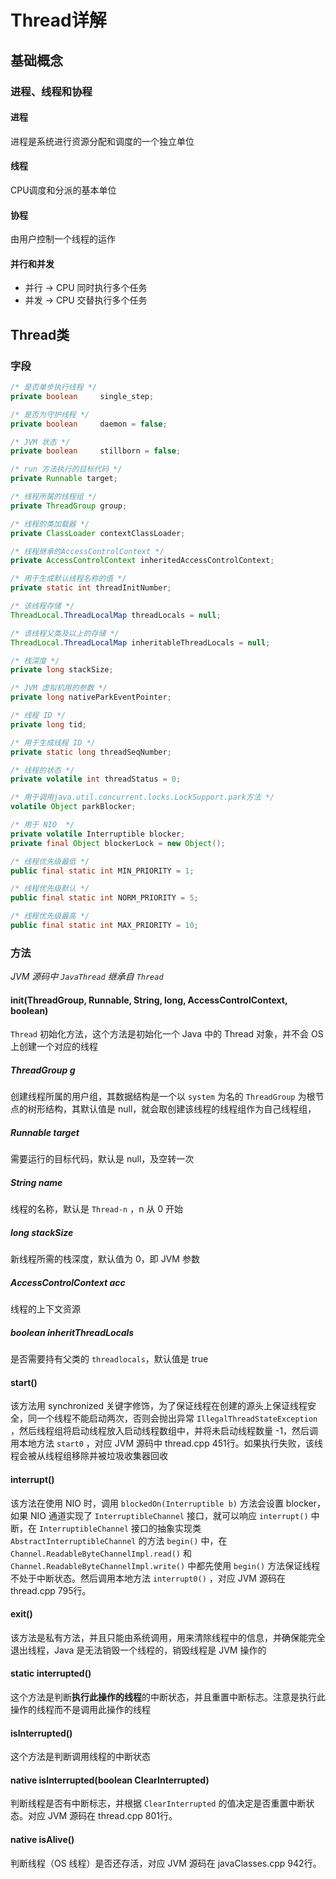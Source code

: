 # Thread详解

## 基础概念

### 进程、线程和协程

#### 进程

进程是系统进行资源分配和调度的一个独立单位



#### 线程

CPU调度和分派的基本单位



#### 协程

由用户控制一个线程的运作



#### 并行和并发

* 并行 -> CPU 同时执行多个任务
* 并发 -> CPU 交替执行多个任务



## Thread类

### 字段

```java
/* 是否单步执行线程 */
private boolean     single_step;

/* 是否为守护线程 */
private boolean     daemon = false;

/* JVM 状态 */
private boolean     stillborn = false;

/* run 方法执行的目标代码 */
private Runnable target;

/* 线程所属的线程组 */
private ThreadGroup group;

/* 线程的类加载器 */
private ClassLoader contextClassLoader;

/* 线程继承的AccessControlContext */
private AccessControlContext inheritedAccessControlContext;

/* 用于生成默认线程名称的值 */
private static int threadInitNumber;

/* 该线程存储 */
ThreadLocal.ThreadLocalMap threadLocals = null;

/* 该线程父类及以上的存储 */
ThreadLocal.ThreadLocalMap inheritableThreadLocals = null;

/* 栈深度 */
private long stackSize;

/* JVM 虚拟机用的参数 */
private long nativeParkEventPointer;

/* 线程 ID */
private long tid;

/* 用于生成线程 ID */
private static long threadSeqNumber;

/* 线程的状态 */
private volatile int threadStatus = 0;

/* 用于调用java.util.concurrent.locks.LockSupport.park方法 */
volatile Object parkBlocker;

/* 用于 NIO  */
private volatile Interruptible blocker;
private final Object blockerLock = new Object();

/* 线程优先级最低 */
public final static int MIN_PRIORITY = 1;

/* 线程优先级默认 */
public final static int NORM_PRIORITY = 5;

/* 线程优先级最高 */
public final static int MAX_PRIORITY = 10;
```



### 方法

*JVM 源码中 `JavaThread` 继承自 `Thread`*

#### init(ThreadGroup, Runnable, String, long, AccessControlContext, boolean)

`Thread` 初始化方法，这个方法是初始化一个 Java 中的 Thread 对象，并不会 OS 上创建一个对应的线程

##### ThreadGroup g

创建线程所属的用户组，其数据结构是一个以 `system` 为名的 `ThreadGroup` 为根节点的树形结构，其默认值是 null，就会取创建该线程的线程组作为自己线程组，

##### Runnable target

需要运行的目标代码，默认是 null，及空转一次

##### String name

线程的名称，默认是 `Thread-n` ，n 从 0 开始

##### long stackSize

新线程所需的栈深度，默认值为 0，即 JVM 参数

##### AccessControlContext acc

线程的上下文资源

##### boolean inheritThreadLocals

是否需要持有父类的 `threadlocals`，默认值是 true



#### start()

该方法用 synchronized 关键字修饰，为了保证线程在创建的源头上保证线程安全，同一个线程不能启动两次，否则会抛出异常 `IllegalThreadStateException` ，然后线程组将启动线程放入启动线程数组中，并将未启动线程数量 -1，然后调用本地方法 `start0` ，对应 JVM 源码中 thread.cpp 451行。如果执行失败，该线程会被从线程组移除并被垃圾收集器回收



#### interrupt()

该方法在使用 NIO 时，调用 `blockedOn(Interruptible b)` 方法会设置 blocker，如果 NIO 通道实现了 `InterruptibleChannel` 接口，就可以响应 `interrupt()` 中断，在 `InterruptibleChannel` 接口的抽象实现类 `AbstractInterruptibleChannel` 的方法 `begin()` 中，在 `Channel.ReadableByteChannelImpl.read()` 和 `Channel.ReadableByteChannelImpl.write()` 中都先使用 `begin()` 方法保证线程不处于中断状态。然后调用本地方法 `interrupt0()` ，对应 JVM 源码在 thread.cpp 795行。



#### exit()

该方法是私有方法，并且只能由系统调用，用来清除线程中的信息，并确保能完全退出线程，Java 是无法销毁一个线程的，销毁线程是 JVM 操作的



#### static interrupted()

这个方法是判断**执行此操作的线程**的中断状态，并且重置中断标志。注意是执行此操作的线程而不是调用此操作的线程



#### isInterrupted()

这个方法是判断调用线程的中断状态



#### native isInterrupted(boolean ClearInterrupted)

判断线程是否有中断标志，并根据 `ClearInterrupted` 的值决定是否重置中断状态。对应 JVM 源码在 thread.cpp 801行。



#### native isAlive()

判断线程（OS 线程）是否还存活，对应 JVM 源码在 javaClasses.cpp 942行。

